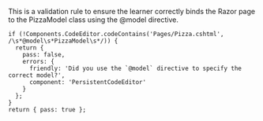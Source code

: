 This is a validation rule to ensure the learner correctly binds the Razor page to the PizzaModel class using the @model directive.

```
if (!Components.CodeEditor.codeContains('Pages/Pizza.cshtml', /\s*@model\s*PizzaModel\s*/)) {
  return {
    pass: false,
    errors: {
      friendly: 'Did you use the `@model` directive to specify the correct model?',
      component: 'PersistentCodeEditor'
    }
  };
}
return { pass: true };
```

